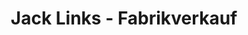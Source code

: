 ---
title: "Jack Links - Fabrikverkauf"
url: /ansbach/jack-links-fabrikverkauf/
shop: Lebensmittel
---